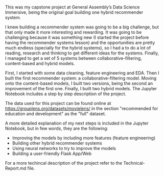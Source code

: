 This was my capstone project at General Assembly’s Data Science Immersive, being the original goal building one hybrid recommender system.

I knew building a recommender system was going to be a big challenge, but that only made it more interesting and rewarding. It was going to be challenging because it was something new (I started the project before having the recommender systems lesson) and the opportunities are pretty much endless (specially for the hybrid systems), so I had a to do a lot of reading, research and thinking to get different ideas for the systems. Finally, I managed to get a set of 5 systems between collaborative-filtering, content-based and hybrid models.

First, I started with some data cleaning, feature engineering and EDA. Then I built the first recommender system: a collaborative-filtering model. Moving onto the content-based models, I built two versions, being the second an improvement of the first one. Finally, I built two hybrid models. The Jupyter Notebook includes a step by step description of the project.

The data used for this project can be found online at https://grouplens.org/datasets/movielens/ in the section "recommended for education and development" as the "full" dataset.

A more detailed explanation of my next steps is included in the Jupyter Notebook, but in few words, they are the following:
-	Improving the models by including more features (feature engineering)
-	Building other hybrid recommender systems
-	Using neural networks to try to improve the models
-	Building a user-friendly Flask App/Web 

For a more techincal description of the project refer to the Technical-Report.md file.
